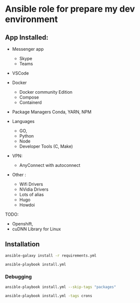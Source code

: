 # Ansible role for prepare my dev environment


## App Installed:

* Messenger app
  * Skype 
  * Teams

* VSCode

* Docker 
  * Docker community Edition  
  * Compose
  * Containerd

* Package Managers
    Conda, YARN, NPM

* Languages    
  * GO, 
  * Python
  * Node
  * Developer Tools (C, Make)

* VPN:
  * AnyConnect with autoconnect

* Other :   
  * Wifi Drivers
  * NVidia Drivers
  * Lots of alias
  * Hugo
  * Howdoi


TODO:
  * Openshift, 
  * cuDNN Library for Linux 

## Installation
```bash
ansible-galaxy install -r requirements.yml

ansible-playbook install.yml 
```


### Debugging
```bash
ansible-playbook install.yml --skip-tags "packages"

ansible-playbook install.yml -tags crons
```

